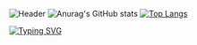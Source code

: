 ![Header](https://github.com/sshyta/sshyta/blob/main/whodatvillain.gif)  ![Anurag's GitHub stats](https://github-readme-stats.vercel.app/api?username=anuraghazra&show_icons=true&theme=radical)   [![Top Langs](https://github-readme-stats.vercel.app/api/top-langs/?username=anuraghazra)](https://github.com/anuraghazra/github-readme-stats) 


[![Typing SVG](https://readme-typing-svg.demolab.com?font=Fira+Code&pause=1000&color=F7F7F7&random=false&width=435&lines=Maybe+on+earth%2C+maybe+in+the+future)](https://git.io/typing-svg) 
